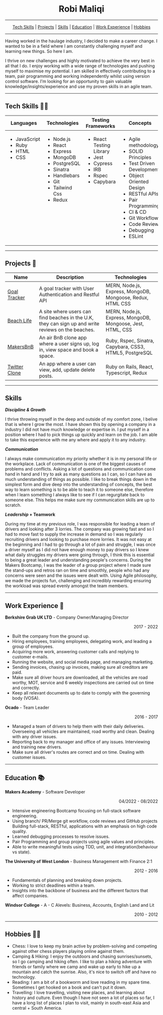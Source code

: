 <div align="center">

# Robi Maliqi

---

</div>
 <div align="center"> 
    <a href="#techskills">Tech Skills</a> | 
    <a href="#projects">Projects</a> |
    <a href="#skills">Skills</a> |
    <a href="#education">Education</a> |
    <a href="#work-experience">Work Experience</a> |
    <a href="#hobbies">Hobbies</a> 
 </div>

---

<p align="justify">

Having worked in the haulage industry, I decided to make a career change. I wanted to be in a field where I am constantly challenging myself and learning new things. So here I am.

I thrive on new challenges and highly motivated to achieve the very best in all that I do. I enjoy working with a wide range of technologies and pushing myself to maximise my potential. I am skilled in effectively contributing to a team, pair programming and working independently whilst using version control software. I’m looking for an opportunity to gain valuable knowledge/insights/experience and use my proven skills in an agile team.

</p>

---

<a name="techskills"></a>

## Tech Skills 🧑‍💻

<table>
  <thead>
    <tr>
      <th>Languages</th>
      <th>Technologies</th>
      <th>Testing Frameworks</th>
      <th>Concepts</th>
      <th>Other</th>
    </tr>
  </thead>
  <tbody>
    <tr VALIGN=TOP>
      <td>
        <ul>
          <li>JavaScript</li>
          <li>Ruby</li>
          <li>HTML</li>
          <li>CSS</li>
        </ul>
      </td>
      <td>
        <ul>
          <li>Node.js</li>
          <li>React</li>
          <li>Express</li>
          <li>MongoDB</li>
          <li>PostgreSQL</li>
          <li>Sinatra</li>
          <li>Handlebars</li>
          <li>Git</li>
          <li>Tailwind Css</li>
          <li>Redux</li>
        </ul>
      </td>
      <td>
        <ul>
          <li>React Testing Library</li>
          <li>Jest</li>
          <li>Cypress</li>
          <li>IRB</li>
          <li>Rspec</li>
          <li>Capybara</li>
        </ul>
      </td>
      <td>
        <ul>
          <li>Agile methodology</li>
          <li>SOLID Principles</li>
          <li>Test Driven Development</li>
          <li>Object Oriented Design</li>
          <li>RESTful APIs</li>
          <li>Pair Programming</li>
          <li>CI & CD</li>
          <li>Git Workflow</li>
          <li>Code Review</li>
          <li>Debugging</li>
          <li>ESLint</li>
        </ul>
      </td>
      <td>
       <ul>
      <li>Notion</li>
      <li>Canva</li>
      <li>Slack</li>
      <li>Zoom</li>
      <li>Figma</li>
      </ul>
      </td>
    </tr>
  </tbody>
</table>

---

<a name="projects"></a>

## Projects 🤖

| Name                                                                                          | Description                                                                                        | Technologies                                               |
| --------------------------------------------------------------------------------------------- | -------------------------------------------------------------------------------------------------- | ---------------------------------------------------------- |
| [Goal Tracker](https://github.com/robimaliqi/Goal-Tracker-With-User-Authenication-Mern-Stack) | A goal tracker with User Authentication and Restful API                                            | MERN, Node.js, Express, MongoDB, Mongoose, Redux, HTML CSS |
| [Beach Life](https://github.com/AKCDNG/acebook-MakeBook)                                      | A site where users can find beaches in the U.K, they can sign up and write reviews on the beaches. | MERN, Node.js, Express, MongoDB, Mongoose, Jest, HTML, CSS |
| [MakersBnB](https://github.com/AKCDNG/MakersBnB)                                              | An air BnB clone app where a user signs up, log in, view space and book a space.                   | Ruby, Rspec, Sinatra, Capybara, CSS3, HTML5, PostgreSQL    |
| [Twitter Clone](https://github.com/AKCDNG/MakersBnB)                                          | An app where a user can view, add, update delete posts.                                            | Ruby on Rails, React, Typescript, Redux                    |

---

<a name="Skills"></a>

## Skills

<p align="justify">

**_Discipline & Growth_**

I thrive throwing myself in the deep and outside of my comfort zone, I belive that is where I grow the most. I have shown this by opening a company in a industry I did not have much knowledge or expertise in. I put myself in a position where I had to pick things up quickly and learn on the job. I am able to take this experience with me any where and apply it to any industry.

**_Communication_**

I always make communication my priority whether it is in my personal life or the workplace. Lack of communication is one of the biggest causes of problems and conflicts. Asking a lot of questions and communication come hand in hand and I try to ask as many questions as I can, so I can have as much understanding of things as possible. I like to break things down in the simplest form and dive deep into the understanding of concepts, the best way to learn something is to be able to teach it to someone else, therefore when I learn something I always like to see if I can regurgitate back to someone else. This helps me make sure my communication skills are up to scratch.

**_Leadership_ + Teamwork**

During my time at my previous role, I was responsible for leading a team of drivers and looking after 3 lorries. The company was growing fast and so I had to move fast to supply the increase in demand so I was regularly recruiting drivers and looking to purchase more lorries. It was not easy at the beginning and I had to go through a lot of pain and struggle, I was once a driver myself as I did not have enough money to pay drivers so I knew what daily struggles my drivers were going through, I think this is essential to being a great leader and understanding people's concerns. During the Makers Bootcamp, I was the leader of a group project where I made sure the stand-ups and retros ran on time and smoothly, people who had any concerns were seen and the issues were dealt with. Using Agile philosophy, we made the projects fun, challenging and incredibly rewarding ensuring the workload was spread evenly amongst the team members.

---

## Work Experience 📄

**Berkshire Grab UK LTD** - Company Owner/Managing Director

<div align="right">2017 - 2022</div>

- Built the company from the ground up.
- Hiring employees, training employees, delegating work, and leading a group of employees.
- Acquiring more work, answering customer calls and replying to customer e-mails.
- Running the website, and social media page, and managing marketing.
- Sending invoices, chasing up invoices, making sure all creditors are paid.
- Make sure all driver hours are downloaded, all the vehicles are road worthy, MOT, service and 6 weekly inspections are carried out on time and correctly.
- Keep all relevant documents up to date to comply with the governing body (VOSA).
  <br>

**Ocado** - Team Leader

<div align="right">2016 - 2017</div>

- Managed a team of drivers to help them with their daily deliveries. Overseeing all vehicles are maintained, road worthy and clean. Dealing with any driver issues.
- Reporting back to my manager and office of any issues. Interviewing and training new drivers.
- Make sure all driver's routes are correct and on time. Dealing with customer issues.

---

<a name="education"></a>

## Education 📚

**Makers Academy** - Software Developer

<div align="right">04/2022 - 08/2022</div>

- Intensive engineering Bootcamp focusing on full-stack software engineering.
- Using branch/ PR/Merge git workflow, code reviews and GitHub projects Building full-stack, RESTful, applications with an emphasis on high code quality.
- Learned debugging processes to resolve issues.
- Pair Programming and group projects using agile values and principles.
- Able to write meaningful tests using TDD, unit, and integration(behaviour vs state).
  <br>

**The University of West London** - Business Management with Finance 2:1

<div align="right">2012 - 2016</div>

- Fundamentals of planning and breaking down projects.
- Working to strict deadlines within a team.
- Insights into the backbone of business and the different factors that affect companies.

**Windsor College** - A - C Alevels: Business, Accounts, English Land and Lit

<div align="right">2010 - 2012</div>

---

<a name="Hobbies"></a>

## Hobbies 🏋️‍♂️

- Chess:
  I love to keep my brain active by problem-solving and competing against other chess players playing online against them.
- Camping & Hiking:
  I enjoy the outdoors and chasing sunrises/sunsets, so I go camping and hiking often. I like to plan a hiking adventure with friends or family where we camp and wake up early to hike up a mountain and catch the sunrise. Also, it's nice to switch off and have no technology.
- Reading:
  I am a bit of a bookworm and love reading in my spare time. Sometimes I get hooked on a book and can't put it down.
- Travelling:
  I love travelling, visiting new places, and learning about history and culture. Even though I have not seen a lot of places so far, I have a long list of places I plan to visit, mainly in south-east Asia and central + South America.
